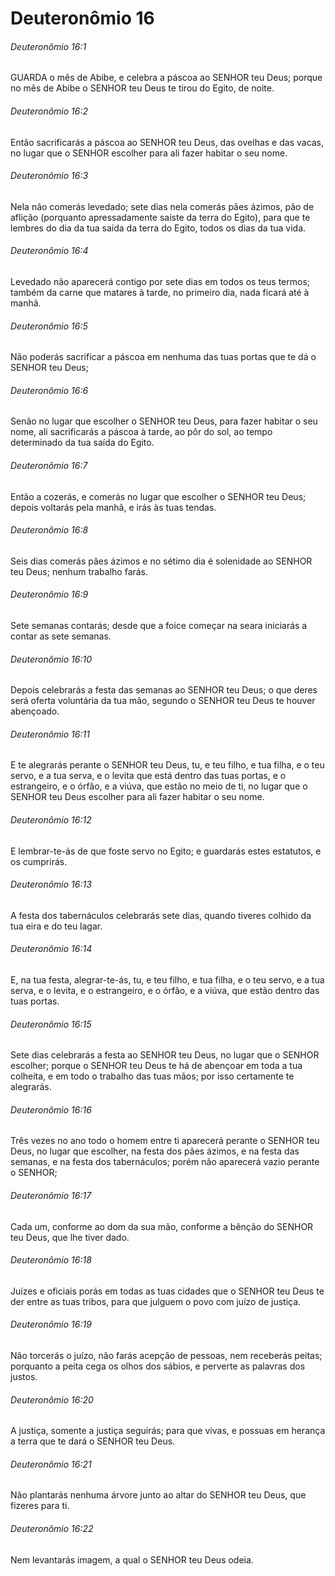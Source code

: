 # Deuteronômio 16

###### Deuteronômio 16:1

GUARDA o mês de Abibe, e celebra a páscoa ao SENHOR teu Deus; porque no mês de Abibe o SENHOR teu Deus te tirou do Egito, de noite.

###### Deuteronômio 16:2

Então sacrificarás a páscoa ao SENHOR teu Deus, das ovelhas e das vacas, no lugar que o SENHOR escolher para ali fazer habitar o seu nome.

###### Deuteronômio 16:3

Nela não comerás levedado; sete dias nela comerás pães ázimos, pão de aflição (porquanto apressadamente saíste da terra do Egito), para que te lembres do dia da tua saída da terra do Egito, todos os dias da tua vida.

###### Deuteronômio 16:4

Levedado não aparecerá contigo por sete dias em todos os teus termos; também da carne que matares à tarde, no primeiro dia, nada ficará até à manhã.

###### Deuteronômio 16:5

Não poderás sacrificar a páscoa em nenhuma das tuas portas que te dá o SENHOR teu Deus;

###### Deuteronômio 16:6

Senão no lugar que escolher o SENHOR teu Deus, para fazer habitar o seu nome, ali sacrificarás a páscoa à tarde, ao pôr do sol, ao tempo determinado da tua saída do Egito.

###### Deuteronômio 16:7

Então a cozerás, e comerás no lugar que escolher o SENHOR teu Deus; depois voltarás pela manhã, e irás às tuas tendas.

###### Deuteronômio 16:8

Seis dias comerás pães ázimos e no sétimo dia é solenidade ao SENHOR teu Deus; nenhum trabalho farás.

###### Deuteronômio 16:9

Sete semanas contarás; desde que a foice começar na seara iniciarás a contar as sete semanas.

###### Deuteronômio 16:10

Depois celebrarás a festa das semanas ao SENHOR teu Deus; o que deres será oferta voluntária da tua mão, segundo o SENHOR teu Deus te houver abençoado.

###### Deuteronômio 16:11

E te alegrarás perante o SENHOR teu Deus, tu, e teu filho, e tua filha, e o teu servo, e a tua serva, e o levita que está dentro das tuas portas, e o estrangeiro, e o órfão, e a viúva, que estão no meio de ti, no lugar que o SENHOR teu Deus escolher para ali fazer habitar o seu nome.

###### Deuteronômio 16:12

E lembrar-te-ás de que foste servo no Egito; e guardarás estes estatutos, e os cumprirás.

###### Deuteronômio 16:13

A festa dos tabernáculos celebrarás sete dias, quando tiveres colhido da tua eira e do teu lagar.

###### Deuteronômio 16:14

E, na tua festa, alegrar-te-ás, tu, e teu filho, e tua filha, e o teu servo, e a tua serva, e o levita, e o estrangeiro, e o órfão, e a viúva, que estão dentro das tuas portas.

###### Deuteronômio 16:15

Sete dias celebrarás a festa ao SENHOR teu Deus, no lugar que o SENHOR escolher; porque o SENHOR teu Deus te há de abençoar em toda a tua colheita, e em todo o trabalho das tuas mãos; por isso certamente te alegrarás.

###### Deuteronômio 16:16

Três vezes no ano todo o homem entre ti aparecerá perante o SENHOR teu Deus, no lugar que escolher, na festa dos pães ázimos, e na festa das semanas, e na festa dos tabernáculos; porém não aparecerá vazio perante o SENHOR;

###### Deuteronômio 16:17

Cada um, conforme ao dom da sua mão, conforme a bênção do SENHOR teu Deus, que lhe tiver dado.

###### Deuteronômio 16:18

Juízes e oficiais porás em todas as tuas cidades que o SENHOR teu Deus te der entre as tuas tribos, para que julguem o povo com juízo de justiça.

###### Deuteronômio 16:19

Não torcerás o juízo, não farás acepção de pessoas, nem receberás peitas; porquanto a peita cega os olhos dos sábios, e perverte as palavras dos justos.

###### Deuteronômio 16:20

A justiça, somente a justiça seguirás; para que vivas, e possuas em herança a terra que te dará o SENHOR teu Deus.

###### Deuteronômio 16:21

Não plantarás nenhuma árvore junto ao altar do SENHOR teu Deus, que fizeres para ti.

###### Deuteronômio 16:22

Nem levantarás imagem, a qual o SENHOR teu Deus odeia.

